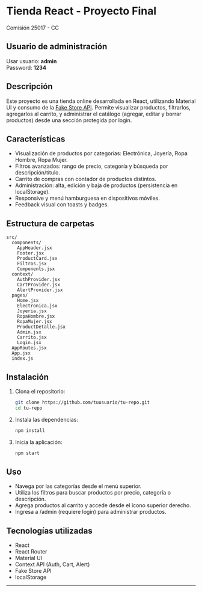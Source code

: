 # Tienda React - Proyecto Final

Comisión 25017 - CC

## Usuario de administración

Usar usuario: **admin**  
Password: **1234**

## Descripción

Este proyecto es una tienda online desarrollada en React, utilizando Material UI y consumo de la [Fake Store API](https://fakestoreapi.com/). Permite visualizar productos, filtrarlos, agregarlos al carrito, y administrar el catálogo (agregar, editar y borrar productos) desde una sección protegida por login.

## Características

- Visualización de productos por categorías: Electrónica, Joyería, Ropa Hombre, Ropa Mujer.
- Filtros avanzados: rango de precio, categoría y búsqueda por descripción/título.
- Carrito de compras con contador de productos distintos.
- Administración: alta, edición y baja de productos (persistencia en localStorage).
- Responsive y menú hamburguesa en dispositivos móviles.
- Feedback visual con toasts y badges.

## Estructura de carpetas

```
src/
  components/
    AppHeader.jsx
    Footer.jsx
    ProductCard.jsx
    Filtros.jsx
    Components.jsx
  context/
    AuthProvider.jsx
    CartProvider.jsx
    AlertProvider.jsx
  pages/
    Home.jsx
    Electronica.jsx
    Joyeria.jsx
    RopaHombre.jsx
    RopaMujer.jsx
    ProductDetalle.jsx
    Admin.jsx
    Carrito.jsx
    Login.jsx
  AppRoutes.jsx
  App.jsx
  index.js
```

## Instalación

1. Clona el repositorio:

   ```bash
   git clone https://github.com/tuusuario/tu-repo.git
   cd tu-repo
   ```

2. Instala las dependencias:

   ```bash
   npm install
   ```

3. Inicia la aplicación:
   ```bash
   npm start
   ```

## Uso

- Navega por las categorías desde el menú superior.
- Utiliza los filtros para buscar productos por precio, categoría o descripción.
- Agrega productos al carrito y accede desde el ícono superior derecho.
- Ingresa a /admin (requiere login) para administrar productos.

## Tecnologías utilizadas

- React
- React Router
- Material UI
- Context API (Auth, Cart, Alert)
- Fake Store API
- localStorage

---
